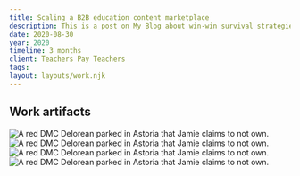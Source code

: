 ```yaml
---
title: Scaling a B2B education content marketplace
description: This is a post on My Blog about win-win survival strategies.
date: 2020-08-30
year: 2020
timeline: 3 months
client: Teachers Pay Teachers
tags:
layout: layouts/work.njk
---
```

## Work artifacts
<img
  class='img'
  src='../../img/tpt/licenses/context.png'
  srcset=''
  alt='A red DMC Delorean parked in Astoria that Jamie claims to not own.'
/>
<img
  class='img'
  src='../../img/tpt/licenses/flow-thinking.png'
  srcset=''
  alt='A red DMC Delorean parked in Astoria that Jamie claims to not own.'
/>
<img
  class='img'
  src='../../img/tpt/licenses/lofi-vision.png'
  srcset=''
  alt='A red DMC Delorean parked in Astoria that Jamie claims to not own.'
/>
<img
  class='img'
  src='../../img/tpt/licenses/theme-variations.png'
  srcset=''
  alt='A red DMC Delorean parked in Astoria that Jamie claims to not own.'
/>

